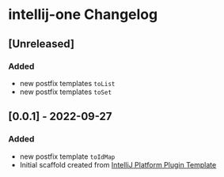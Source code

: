 <!-- Keep a Changelog guide -> https://keepachangelog.com -->

# intellij-one Changelog

## [Unreleased]

### Added

- new postfix templates `toList`
- new postfix templates `toSet`

## [0.0.1] - 2022-09-27

### Added

- new postfix template `toIdMap`
- Initial scaffold created
  from [IntelliJ Platform Plugin Template](https://github.com/JetBrains/intellij-platform-plugin-template)
